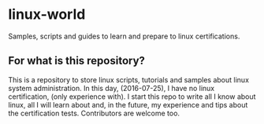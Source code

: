 # linux-world

Samples, scripts and guides to learn and prepare to linux certifications.

## For what is this repository?

This is a repository to store linux scripts, tutorials and samples about linux system administration.
In this day, (2016-07-25), I have no linux certification, (only experience with). I start this repo to write all I know about linux, all I will learn about and, in the future, my experience and tips about the certification tests.
Contributors are welcome too.
